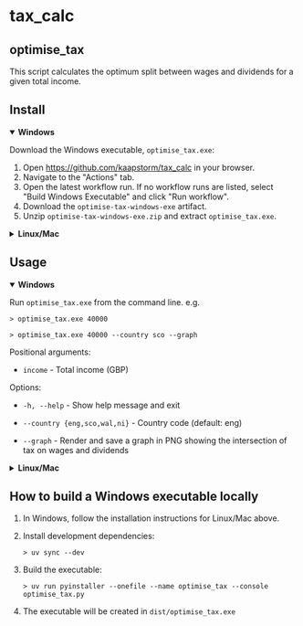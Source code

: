 tax_calc
========

optimise_tax
------------

This script calculates the optimum split between wages and dividends for
a given total income.

Install
-------

<details open>
<summary><b>Windows</b></summary>

Download the Windows executable, `optimise_tax.exe`:

1. Open https://github.com/kaapstorm/tax_calc in your browser.
2. Navigate to the "Actions" tab.
3. Open the latest workflow run. If no workflow runs are listed, select
   "Build Windows Executable" and click "Run workflow".
4. Download the `optimise-tax-windows-exe` artifact.
5. Unzip `optimise-tax-windows-exe.zip` and extract `optimise_tax.exe`.

</details>

<details>
<summary><b>Linux/Mac</b></summary>

1. [Install uv](https://docs.astral.sh/uv/getting-started/installation/).

2. Clone this repository:
   ```shell
   $ git clone https://github.com/kaapstorm/tax_calc.git
   $ cd tax_calc/
   ```

3. Install dependencies:
   ```shell
   $ uv sync
   ```

</details>


Usage
-----

<details open>
<summary><b>Windows</b></summary>

Run `optimise_tax.exe` from the command line. e.g.

```shell
> optimise_tax.exe 40000

> optimise_tax.exe 40000 --country sco --graph
```

Positional arguments:
- `income` - Total income (GBP)

Options:
- `-h, --help` - Show help message and exit

- `--country {eng,sco,wal,ni}` - Country code (default: eng)

- `--graph` - Render and save a graph in PNG showing the intersection
  of tax on wages and dividends

</details>

<details>
<summary><b>Linux/Mac</b></summary>

```shell
$ ./optimise_tax.py [-h] [--country {eng,sco,wal,ni}] [--graph] income
```

**Examples:**

```shell
# Calculate optimal split for £40,000 income in England
$ uv run optimise_tax.py 40000

# Calculate for Scotland and generate a graph
$ uv run optimise_tax.py 40000 --country sco --graph

# Activating the virtual environment
$ source .venv/bin/activate
$ ./optimise_tax.py 40000 --graph
```

</details>


How to build a Windows executable locally
-----------------------------------------

1. In Windows, follow the installation instructions for Linux/Mac
   above.

2. Install development dependencies:
   ```shell
   > uv sync --dev
   ```

3. Build the executable:
   ```shell
   > uv run pyinstaller --onefile --name optimise_tax --console optimise_tax.py
   ```

4. The executable will be created in `dist/optimise_tax.exe`
